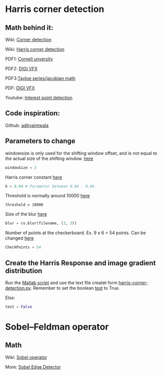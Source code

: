 # Harris corner detection

## Math behind it:

Wiki: [Corner detection](https://en.wikipedia.org/wiki/Corner_detection)

Wiki: [Harris corner detection](https://en.wikipedia.org/wiki/Harris_Corner_Detector)

PDF1: [Cornell unversity](http://www.cs.cornell.edu/courses/cs4670/2015sp/lectures/lec07_harris_web.pdf)

PDF2: [DIGI VFX](https://www.csie.ntu.edu.tw/~cyy/courses/vfx/20spring/lectures/handouts/lec06_feature_4up.pdf)

PDF3:[Tayloe series/jacobian math](http://www.cs.cmu.edu/~16385/s17/Slides/14.4_Alignment__LucasKanade.pdf)

PDF: [DIGI VFX](https://www.csie.ntu.edu.tw/~cyy/courses/vfx/20spring/lectures/handouts/lec06_feature_4up.pdf)

Youtube: [Interest point detection](https://www.youtube.com/watch?v=_qgKQGsuKeQ)

## Code inspiration:

Github: [adityaintwala](https://github.com/adityaintwala/Harris-Corner-Detection)

## Parameters to change
windowsize is only used for the shifting window offset, and is not equal to the actual size of the shifting window. [here](https://github.com/MadsRossen/fish_box/blob/f1947c68d0196c51ed7bfd74ac125ea4fe3149b0/harris-corner-detection.py#L11)
```python
windowSize = 3 
``` 
Harris corner constant [here](https://github.com/MadsRossen/fish_box/blob/f1947c68d0196c51ed7bfd74ac125ea4fe3149b0/harris-corner-detection.py#L12)
```python
k = 0.04 # Parameter between 0.04 - 0.06
```
Threshold is normally around 10000 [here](https://github.com/MadsRossen/fish_box/blob/f1947c68d0196c51ed7bfd74ac125ea4fe3149b0/harris-corner-detection.py#L13)
```
threshold = 10000
```
Size of the blur [here](https://github.com/MadsRossen/fish_box/blob/f1947c68d0196c51ed7bfd74ac125ea4fe3149b0/harris-corner-detection.py#L28)
```python
blur = cv.blur(filename, (3, 3))
```
Number of points at the checkerboard. Ex. 9 x 6 = 54 points. Can be changed [here](https://github.com/MadsRossen/fish_box/blob/f1947c68d0196c51ed7bfd74ac125ea4fe3149b0/harris-corner-detection.py#L15)
```python
CheckPoints = 54
```
## Create the Harris Response and image gradient distribution
Run the [Matlab script](https://github.com/MadsRossen/fish_box/blob/detection/HarrisResponse.m)
and use the text file createt form [harris-corner-detection.py](https://github.com/MadsRossen/fish_box/blob/detection/harris-corner-detection.py). Remember to set the boolean [test](https://github.com/MadsRossen/fish_box/blob/f1947c68d0196c51ed7bfd74ac125ea4fe3149b0/harris-corner-detection.py#L14) to True.

Else:
```python
test = False
```
# Sobel–Feldman operator

## Math 

Wiki: [Sobel operator](https://en.wikipedia.org/wiki/Sobel_operator)

More: [Sobel Edge Detector](https://homepages.inf.ed.ac.uk/rbf/HIPR2/sobel.htm)